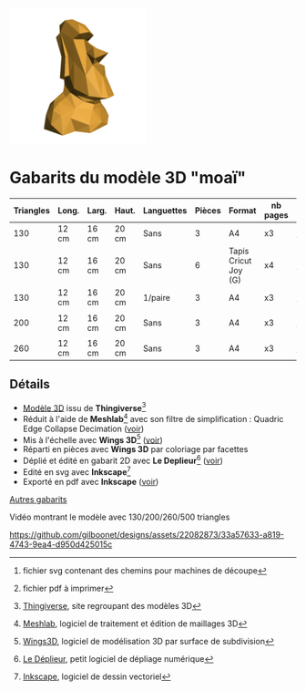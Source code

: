 ![](https://github.com/gilboonet/designs/blob/master/2023/assets/images/miniMoai.png)
# Gabarits du modèle 3D "moaï"
|Triangles|Long.|Larg.|Haut.|Languettes|Pièces|Format|nb pages|SVG[^6]|PDF[^7]|
|---|---|---|---|---|---|---|---|---|---|
|130|12 cm|16 cm|20 cm|Sans|3|A4|x3|[svg](https://github.com/gilboonet/designs/blob/master/2023/moai/moai130_H20_A3x3.svg)|[pdf](https://github.com/gilboonet/designs/blob/master/2023/moai/moai130_H20_A3x3.pdf)|
|130|12 cm|16 cm|20 cm|Sans|6|Tapis Cricut Joy (G)|x4|[svg](https://github.com/gilboonet/designs/blob/master/2023/moai/moai130_H20_C3x4.svg)||
|130|12 cm|16 cm|20 cm|1/paire|3|A4|x3|[svg](https://github.com/gilboonet/designs/blob/master/2023/moai/moai130_H20_lang_A3x3.svg)|[pdf](https://github.com/gilboonet/designs/blob/master/2023/moai/moai130_H20_lang_A3x3.pdf)|
||
|200|12 cm|16 cm|20 cm|Sans|3|A4|x3|[svg](https://github.com/gilboonet/designs/blob/master/2023/moai/moai130_H20_A3x3.svg)|[pdf](https://github.com/gilboonet/designs/blob/master/2023/moai/moai130_H20_A3x3.pdf)|
||
|260|12 cm|16 cm|20 cm|Sans|3|A4|x3|[svg](https://github.com/gilboonet/designs/blob/master/2023/moai/moai260_H20_A3x3.svg)|[pdf](https://github.com/gilboonet/designs/blob/master/2023/moai/moai260_H20_A3x3.pdf)|

## Détails
- [Modèle 3D](https://www.thingiverse.com/thing:149271) issu de **Thingiverse**[^1] 
- Réduit à l'aide de **Meshlab**[^2] avec son filtre de simplification : Quadric Edge Collapse Decimation ([voir](https://youtu.be/1irJLnVSnrk))
- Mis à l'échelle avec **Wings 3D**[^3] ([voir](https://youtu.be/vKRSdvvuxDQ))
- Réparti en pièces avec **Wings 3D** par coloriage par facettes
- Déplié et édité en gabarit 2D avec **Le Deplieur**[^4] ([voir](https://youtu.be/GMdUE3Vu98w))
- Edité en svg avec **Inkscape**[^5]
- Exporté en pdf avec **Inkscape** ([voir](https://www.youtube.com/watch?v=tLdg9i932-I))
[^1]:[Thingiverse](https://www.thingiverse.com), site regroupant des modèles 3D
[^2]:[Meshlab](https://www.meshlab.net/), logiciel de traitement et édition de maillages 3D
[^3]:[Wings3D](http://www.wings3d.com/), logiciel de modélisation 3D par surface de subdivision
[^4]:[Le Déplieur](https://gilboonet.github.io/deplieur/UI1.html), petit logiciel de dépliage numérique
[^5]:[Inkscape](https://inkscape.org/fr/), logiciel de dessin vectoriel
[^6]:fichier svg contenant des chemins pour machines de découpe
[^7]:fichier pdf à imprimer

[Autres gabarits](https://gilboonet.github.io/Gabarits.html)

Vidéo montrant le modèle avec 130/200/260/500 triangles

https://github.com/gilboonet/designs/assets/22082873/33a57633-a819-4743-9ea4-d950d425015c
